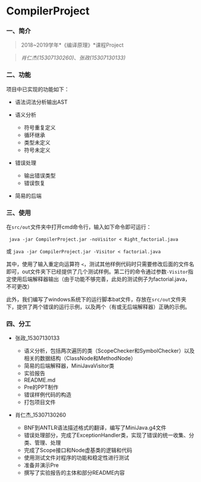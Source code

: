 # CompilerProject

### 一、简介

> 2018~2019学年*《编译原理》*课程Project

> *肖仁杰(15307130260)*、*张政(15307130133)*

### 二、功能

项目中已实现的功能如下：

+ 语法词法分析输出AST
+ 语义分析
    + 符号重复定义
    + 循环继承
    + 类型未定义
    + 符号未定义

+ 错误处理
    + 输出错误类型
    + 错误恢复

+ 简易的后端

### 三、使用

在```src/out```文件夹中打开cmd命令行，输入如下命令即可运行：

​	``` java -jar CompilerProject.jar -noVisitor < Right_factorial.java```

或	```java -jar CompilerProject.jar -Visitor < factorial.java```

其中，使用了输入重定向运算符 ``` < ```，测试其他样例代码时只需要修改后面的文件名即可，out文件夹下已经提供了几个测试样例。第二行的命令通过参数```-Visitor```指定使用后端解释器输出（由于功能不够完善，此处的测试例子为factorial.java，不可更改）

此外，我们编写了windows系统下的运行脚本bat文件，存放在```src/out```文件夹下，提供了两个错误的运行示例，以及两个（有或无后端解释器）正确的示例。

### 四、分工

+ 张政_15307130133
    + 语义分析，包括两次遍历的类（ScopeChecker和SymbolChecker）以及相关的数据结构（ClassNode和MethodNode）
    + 简易的后端解释器，MiniJavaVisitor类
    + 实验报告
    + README.md
    + Pre的PPT制作
    + 错误样例代码的构造
    + 打包项目文件

+ 肖仁杰_15307130260
    + BNF到ANTLR语法描述格式的翻译，编写了MiniJava.g4文件
    + 错误处理部分，完成了ExceptionHandler类，实现了错误的统一收集、分类、管理、处理
    + 完成了Scope接口和Node虚基类的逻辑和代码
    + 使用测试文件对程序的功能和稳定性进行测试
    + 准备并演示Pre
    + 撰写了实验报告的主体和部分README内容